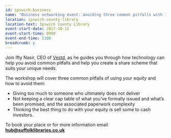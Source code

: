 ```yaml
---
id: ipswich-business
name: "Business networking event: avoiding three common pitfalls with Ifty Nasir"
location: ipswich-county-library
location-text: Ipswich County Library
event-start-date: 2017-10-11
event-start-time: 0900
event-end-time: 1100
breadcrumb: y
---
```


Join Ifty Nasir, CEO of [Vestd](https://vestd.com/), as he guides you through how technology can help you avoid common pitfalls and help you create a share scheme that suits your unique needs.

The workshop will cover three common pitfalls of using your equity and how to avoid them:

* Giving too much to someone who ultimately does not deliver
* Not keeping a clear cap table of what you’ve formally issued and what’s been promised, and the associated paperwork complexity
* Thinking the best thing to do with your equity is sell some to cash investors.

To book your place or for more information email **hub@suffolklibraries.co.uk**
